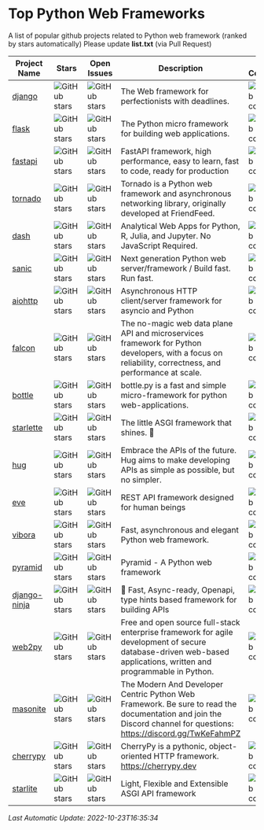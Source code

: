 # Top Python Web Frameworks
A list of popular github projects related to Python web framework (ranked by stars automatically)
Please update **list.txt** (via Pull Request)

| Project Name | Stars | Open Issues | Description | Last Commit |
| ------------ | ----- | ----------- | ----------- | ----------- |
| [django](https://github.com/django/django) | ![GitHub stars](https://img.shields.io/github/stars/django/django.svg?style=social) | ![GitHub stars](https://img.shields.io/github/issues/django/django.svg) | The Web framework for perfectionists with deadlines. | ![GitHub last commit](https://img.shields.io/github/last-commit/django/django) |
| [flask](https://github.com/pallets/flask) | ![GitHub stars](https://img.shields.io/github/stars/pallets/flask.svg?style=social) | ![GitHub stars](https://img.shields.io/github/issues/pallets/flask.svg) | The Python micro framework for building web applications. | ![GitHub last commit](https://img.shields.io/github/last-commit/pallets/flask) |
| [fastapi](https://github.com/tiangolo/fastapi) | ![GitHub stars](https://img.shields.io/github/stars/tiangolo/fastapi.svg?style=social) | ![GitHub stars](https://img.shields.io/github/issues/tiangolo/fastapi.svg) | FastAPI framework, high performance, easy to learn, fast to code, ready for production | ![GitHub last commit](https://img.shields.io/github/last-commit/tiangolo/fastapi) |
| [tornado](https://github.com/tornadoweb/tornado) | ![GitHub stars](https://img.shields.io/github/stars/tornadoweb/tornado.svg?style=social) | ![GitHub stars](https://img.shields.io/github/issues/tornadoweb/tornado.svg) | Tornado is a Python web framework and asynchronous networking library, originally developed at FriendFeed. | ![GitHub last commit](https://img.shields.io/github/last-commit/tornadoweb/tornado) |
| [dash](https://github.com/plotly/dash) | ![GitHub stars](https://img.shields.io/github/stars/plotly/dash.svg?style=social) | ![GitHub stars](https://img.shields.io/github/issues/plotly/dash.svg) | Analytical Web Apps for Python, R, Julia, and Jupyter. No JavaScript Required. | ![GitHub last commit](https://img.shields.io/github/last-commit/plotly/dash) |
| [sanic](https://github.com/sanic-org/sanic) | ![GitHub stars](https://img.shields.io/github/stars/sanic-org/sanic.svg?style=social) | ![GitHub stars](https://img.shields.io/github/issues/sanic-org/sanic.svg) | Next generation Python web server/framework / Build fast. Run fast. | ![GitHub last commit](https://img.shields.io/github/last-commit/sanic-org/sanic) |
| [aiohttp](https://github.com/aio-libs/aiohttp) | ![GitHub stars](https://img.shields.io/github/stars/aio-libs/aiohttp.svg?style=social) | ![GitHub stars](https://img.shields.io/github/issues/aio-libs/aiohttp.svg) | Asynchronous HTTP client/server framework for asyncio and Python | ![GitHub last commit](https://img.shields.io/github/last-commit/aio-libs/aiohttp) |
| [falcon](https://github.com/falconry/falcon) | ![GitHub stars](https://img.shields.io/github/stars/falconry/falcon.svg?style=social) | ![GitHub stars](https://img.shields.io/github/issues/falconry/falcon.svg) | The no-magic web data plane API and microservices framework for Python developers, with a focus on reliability, correctness, and performance at scale. | ![GitHub last commit](https://img.shields.io/github/last-commit/falconry/falcon) |
| [bottle](https://github.com/bottlepy/bottle) | ![GitHub stars](https://img.shields.io/github/stars/bottlepy/bottle.svg?style=social) | ![GitHub stars](https://img.shields.io/github/issues/bottlepy/bottle.svg) | bottle.py is a fast and simple micro-framework for python web-applications. | ![GitHub last commit](https://img.shields.io/github/last-commit/bottlepy/bottle) |
| [starlette](https://github.com/encode/starlette) | ![GitHub stars](https://img.shields.io/github/stars/encode/starlette.svg?style=social) | ![GitHub stars](https://img.shields.io/github/issues/encode/starlette.svg) | The little ASGI framework that shines. 🌟 | ![GitHub last commit](https://img.shields.io/github/last-commit/encode/starlette) |
| [hug](https://github.com/hugapi/hug) | ![GitHub stars](https://img.shields.io/github/stars/hugapi/hug.svg?style=social) | ![GitHub stars](https://img.shields.io/github/issues/hugapi/hug.svg) | Embrace the APIs of the future. Hug aims to make developing APIs as simple as possible, but no simpler. | ![GitHub last commit](https://img.shields.io/github/last-commit/hugapi/hug) |
| [eve](https://github.com/pyeve/eve) | ![GitHub stars](https://img.shields.io/github/stars/pyeve/eve.svg?style=social) | ![GitHub stars](https://img.shields.io/github/issues/pyeve/eve.svg) | REST API framework designed for human beings | ![GitHub last commit](https://img.shields.io/github/last-commit/pyeve/eve) |
| [vibora](https://github.com/vibora-io/vibora) | ![GitHub stars](https://img.shields.io/github/stars/vibora-io/vibora.svg?style=social) | ![GitHub stars](https://img.shields.io/github/issues/vibora-io/vibora.svg) | Fast, asynchronous and elegant Python web framework. | ![GitHub last commit](https://img.shields.io/github/last-commit/vibora-io/vibora) |
| [pyramid](https://github.com/Pylons/pyramid) | ![GitHub stars](https://img.shields.io/github/stars/Pylons/pyramid.svg?style=social) | ![GitHub stars](https://img.shields.io/github/issues/Pylons/pyramid.svg) | Pyramid - A Python web framework | ![GitHub last commit](https://img.shields.io/github/last-commit/Pylons/pyramid) |
| [django-ninja](https://github.com/vitalik/django-ninja) | ![GitHub stars](https://img.shields.io/github/stars/vitalik/django-ninja.svg?style=social) | ![GitHub stars](https://img.shields.io/github/issues/vitalik/django-ninja.svg) | 💨  Fast, Async-ready, Openapi, type hints based framework for building APIs | ![GitHub last commit](https://img.shields.io/github/last-commit/vitalik/django-ninja) |
| [web2py](https://github.com/web2py/web2py) | ![GitHub stars](https://img.shields.io/github/stars/web2py/web2py.svg?style=social) | ![GitHub stars](https://img.shields.io/github/issues/web2py/web2py.svg) | Free and open source full-stack enterprise framework for agile development of secure database-driven web-based applications, written and programmable in Python. | ![GitHub last commit](https://img.shields.io/github/last-commit/web2py/web2py) |
| [masonite](https://github.com/MasoniteFramework/masonite) | ![GitHub stars](https://img.shields.io/github/stars/MasoniteFramework/masonite.svg?style=social) | ![GitHub stars](https://img.shields.io/github/issues/MasoniteFramework/masonite.svg) | The Modern And Developer Centric Python Web Framework. Be sure to read the documentation and join the Discord channel for questions: https://discord.gg/TwKeFahmPZ | ![GitHub last commit](https://img.shields.io/github/last-commit/MasoniteFramework/masonite) |
| [cherrypy](https://github.com/cherrypy/cherrypy) | ![GitHub stars](https://img.shields.io/github/stars/cherrypy/cherrypy.svg?style=social) | ![GitHub stars](https://img.shields.io/github/issues/cherrypy/cherrypy.svg) | CherryPy is a pythonic, object-oriented HTTP framework.      https://cherrypy.dev | ![GitHub last commit](https://img.shields.io/github/last-commit/cherrypy/cherrypy) |
| [starlite](https://github.com/starlite-api/starlite) | ![GitHub stars](https://img.shields.io/github/stars/starlite-api/starlite.svg?style=social) | ![GitHub stars](https://img.shields.io/github/issues/starlite-api/starlite.svg) | Light, Flexible and Extensible ASGI API framework | ![GitHub last commit](https://img.shields.io/github/last-commit/starlite-api/starlite) |

*Last Automatic Update: 2022-10-23T16:35:34*